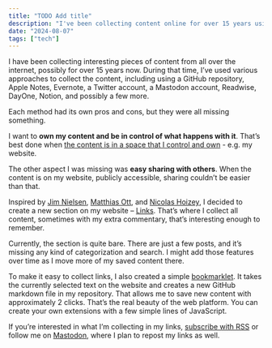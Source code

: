 ```yaml
---
title: "TODO Add title"
description: "I've been collecting content online for over 15 years using tools like GitHub, Apple Notes, Evernote, Twitter, Mastodon, Readwise, DayOne, and Notion. Each had pros and cons, but I wanted full control and easy sharing. Hosting content on my website provides both."
date: "2024-08-07"
tags: ["tech"]
---
```


I have been collecting interesting pieces of content from all over the internet, possibly for over 15 years now. During that time, I’ve used various approaches to collect the content, including using a GitHub repository, Apple Notes, Evernote, a Twitter account, a Mastodon account, Readwise, DayOne, Notion, and possibly a few more.

Each method had its own pros and cons, but they were all missing something.

I want to **own my content and be in control of what happens with it**. That’s best done when [the content is in a space that I control and own](https://ondrejsevcik.com/links/file-over-app) - e.g. my website.

The other aspect I was missing was **easy sharing with others**. When the content is on my website, publicly accessible, sharing couldn’t be easier than that.

Inspired by [Jim Nielsen](https://mastodon.social/@jimniels/112098116755203928), [Matthias Ott](https://matthiasott.com/notes/links-worth-sharing), and [Nicolas Hoizey](https://nicolas-hoizey.com/links/), I decided to create a new section on my website – [Links](https://ondrejsevcik.com/links). That’s where I collect all content, sometimes with my extra commentary, that’s interesting enough to remember.

Currently, the section is quite bare. There are just a few posts, and it’s missing any kind of categorization and search. I might add those features over time as I move more of my saved content there.

To make it easy to collect links, I also created a simple [bookmarklet](https://github.com/ondrejsevcik/ondrejsevcik.com/blob/main/bookmarklet.js). It takes the currently selected text on the website and creates a new GitHub markdown file in my repository. That allows me to save new content with approximately 2 clicks. That’s the real beauty of the web platform. You can create your own extensions with a few simple lines of JavaScript.

If you’re interested in what I’m collecting in my links, [subscribe with RSS](https://ondrejsevcik.com/links-rss) or follow me on [Mastodon](https://hachyderm.io/@ondrejsevcik), where I plan to repost my links as well.